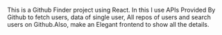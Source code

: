This is a Github Finder project using React. In this I use APIs Provided By Github to fetch users, data of single user, All repos of users and search users on Github.Also, make an Elegant frontend to show all the details.
